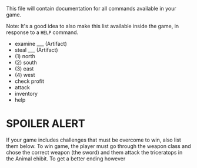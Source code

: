 This file will contain documentation for all commands available in your game.

Note:  It's a good idea to also make this list available inside the game, in response to a `HELP` command.

+ examine ___ (Artifact)
+ steal ___ (Artifact)
+ (1)  north 
+ (2)  south
+ (3)  east 
+ (4)  west
+ check profit
+ attack
+ inventory
+ help
# SPOILER ALERT

If your game includes challenges that must be overcome to win, also list them below.
To win game, the player must go through the weapon class and chose the correct weapon (the sword) and them attack the triceratops in the Animal ehibit. To get a better ending however 
